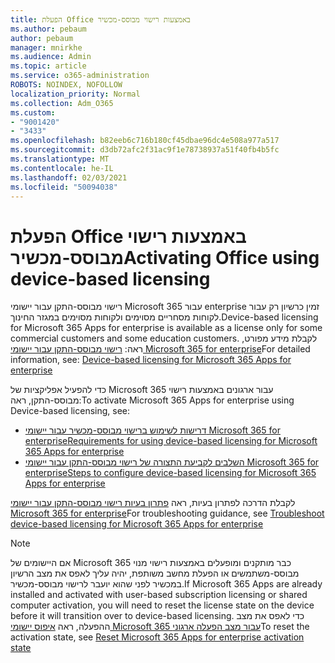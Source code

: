 ```yaml
---
title: הפעלת Office באמצעות רישוי מבוסס-מכשיר
ms.author: pebaum
author: pebaum
manager: mnirkhe
ms.audience: Admin
ms.topic: article
ms.service: o365-administration
ROBOTS: NOINDEX, NOFOLLOW
localization_priority: Normal
ms.collection: Adm_O365
ms.custom:
- "9001420"
- "3433"
ms.openlocfilehash: b82eeb6c716b180cf45dbae96dc4e508a977a517
ms.sourcegitcommit: d3db72afc2f31ac9f1e78738937a51f40fb4b5fc
ms.translationtype: MT
ms.contentlocale: he-IL
ms.lasthandoff: 02/03/2021
ms.locfileid: "50094038"
---
```

# <a name="activating-office-using-device-based-licensing"></a><span data-ttu-id="79d3c-102">הפעלת Office באמצעות רישוי מבוסס-מכשיר</span><span class="sxs-lookup"><span data-stu-id="79d3c-102">Activating Office using device-based licensing</span></span>

<span data-ttu-id="79d3c-103">רישוי מבוסס-התקן עבור יישומי Microsoft 365 עבור enterprise זמין כרשיון רק עבור לקוחות מסחריים מסוימים ולקוחות מסוימים במגזר החינוך.</span><span class="sxs-lookup"><span data-stu-id="79d3c-103">Device-based licensing for Microsoft 365 Apps for enterprise is available as a license only for some commercial customers and some education customers.</span></span> <span data-ttu-id="79d3c-104">לקבלת מידע מפורט, ראה: [רישוי מבוסס-התקן עבור יישומי Microsoft 365 for enterprise](https://docs.microsoft.com/deployoffice/device-based-licensing)</span><span class="sxs-lookup"><span data-stu-id="79d3c-104">For detailed information, see: [Device-based licensing for Microsoft 365 Apps for enterprise](https://docs.microsoft.com/deployoffice/device-based-licensing)</span></span>

<span data-ttu-id="79d3c-105">כדי להפעיל אפליקציות של Microsoft 365 עבור ארגונים באמצעות רישוי מבוסס-התקן, ראה:</span><span class="sxs-lookup"><span data-stu-id="79d3c-105">To activate Microsoft 365 Apps for enterprise using Device-based licensing, see:</span></span>

- [<span data-ttu-id="79d3c-106">דרישות לשימוש ברישוי מבוסס-מכשיר עבור יישומי Microsoft 365 for enterprise</span><span class="sxs-lookup"><span data-stu-id="79d3c-106">Requirements for using device-based licensing for Microsoft 365 Apps for enterprise</span></span>](https://docs.microsoft.com/deployoffice/device-based-licensing#requirements-for-using-device-based-licensing-for-microsoft-365-apps-for-enterprise)
- [<span data-ttu-id="79d3c-107">השלבים לקביעת התצורה של רישוי מבוסס-התקן עבור יישומי Microsoft 365 for enterprise</span><span class="sxs-lookup"><span data-stu-id="79d3c-107">Steps to configure device-based licensing for Microsoft 365 Apps for enterprise</span></span>](https://docs.microsoft.com/deployoffice/device-based-licensing#steps-to-configure-device-based-licensing-for-microsoft-365-apps-for-enterprise)

<span data-ttu-id="79d3c-108">לקבלת הדרכה לפתרון בעיות, ראה [פתרון בעיות רישוי מבוסס-התקן עבור יישומי Microsoft 365 for enterprise](https://docs.microsoft.com/deployoffice/device-based-licensing#troubleshoot-device-based-licensing-for-microsoft-365-apps-for-enterprise)</span><span class="sxs-lookup"><span data-stu-id="79d3c-108">For troubleshooting guidance, see [Troubleshoot device-based licensing for Microsoft 365 Apps for enterprise](https://docs.microsoft.com/deployoffice/device-based-licensing#troubleshoot-device-based-licensing-for-microsoft-365-apps-for-enterprise)</span></span>

> [!NOTE]
> <span data-ttu-id="79d3c-109">אם היישומים של Microsoft 365 כבר מותקנים ומופעלים באמצעות רישוי מנוי מבוסס-משתמשים או הפעלת מחשב משותפת, יהיה עליך לאפס את מצב הרשיון במכשיר לפני שהוא יועבר לרישוי מבוסס-מכשיר.</span><span class="sxs-lookup"><span data-stu-id="79d3c-109">If Microsoft 365 Apps are already installed and activated with user-based subscription licensing or shared computer activation, you will need to reset the license state on the device before it will transition over to device-based licensing.</span></span> <span data-ttu-id="79d3c-110">כדי לאפס את מצב ההפעלה, ראה [איפוס יישומי Microsoft 365 עבור מצב הפעלה ארגוני](https://docs.microsoft.com/office/troubleshoot/activation/reset-office-365-proplus-activation-state)</span><span class="sxs-lookup"><span data-stu-id="79d3c-110">To reset the activation state, see [Reset Microsoft 365 Apps for enterprise activation state](https://docs.microsoft.com/office/troubleshoot/activation/reset-office-365-proplus-activation-state)</span></span>
